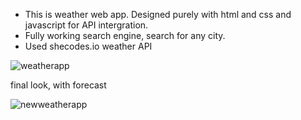 - This is weather web app. Designed purely with html and css and javascript for API intergration.
- Fully working search engine, search for any city.
- Used shecodes.io weather API



![weatherapp](https://github.com/agatha-chituwa/weather-forecast/assets/61706565/d8732f0c-8a01-4c7a-a5e5-f872015a0e08)

final look, with forecast 

![newweatherapp](https://github.com/agatha-chituwa/weather-forecast/assets/61706565/05575dd2-3dd3-4a4f-90d5-e09488e6c47a)
